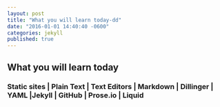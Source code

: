 ```yaml
---
layout: post
title: "What you will learn today-dd"
date: "2016-01-01 14:40:40 -0600"
categories: jekyll
published: true
---
```




## What you will learn today

### Static sites | Plain Text | Text Editors | Markdown | Dillinger | YAML |Jekyll | GitHub | Prose.io | Liquid
